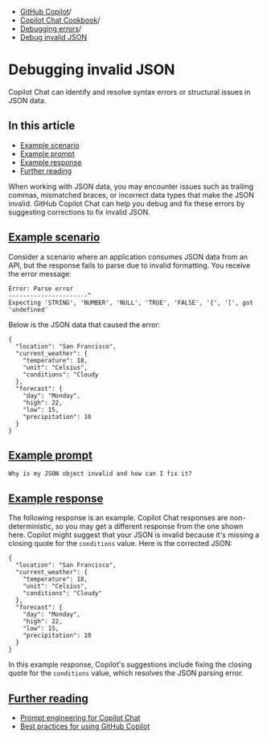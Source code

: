   * [GitHub Copilot](https://docs.github.com/en/copilot "GitHub Copilot")/
  * [Copilot Chat Cookbook](https://docs.github.com/en/copilot/copilot-chat-cookbook "Copilot Chat Cookbook")/
  * [Debugging errors](https://docs.github.com/en/copilot/copilot-chat-cookbook/debugging-errors "Debugging errors")/
  * [Debug invalid JSON](https://docs.github.com/en/copilot/copilot-chat-cookbook/debugging-errors/debugging-invalid-json "Debug invalid JSON")


# Debugging invalid JSON
Copilot Chat can identify and resolve syntax errors or structural issues in JSON data.
## In this article
  * [Example scenario](https://docs.github.com/en/copilot/copilot-chat-cookbook/debugging-errors/debugging-invalid-json#example-scenario)
  * [Example prompt](https://docs.github.com/en/copilot/copilot-chat-cookbook/debugging-errors/debugging-invalid-json#example-prompt)
  * [Example response](https://docs.github.com/en/copilot/copilot-chat-cookbook/debugging-errors/debugging-invalid-json#example-response)
  * [Further reading](https://docs.github.com/en/copilot/copilot-chat-cookbook/debugging-errors/debugging-invalid-json#further-reading)


When working with JSON data, you may encounter issues such as trailing commas, mismatched braces, or incorrect data types that make the JSON invalid. GitHub Copilot Chat can help you debug and fix these errors by suggesting corrections to fix invalid JSON.
## [Example scenario](https://docs.github.com/en/copilot/copilot-chat-cookbook/debugging-errors/debugging-invalid-json#example-scenario)
Consider a scenario where an application consumes JSON data from an API, but the response fails to parse due to invalid formatting. You receive the error message:
```
Error: Parse error
----------------------^
Expecting 'STRING', 'NUMBER', 'NULL', 'TRUE', 'FALSE', '{', '[', got 'undefined'

```

Below is the JSON data that caused the error:
```
{
  "location": "San Francisco",
  "current_weather": {
    "temperature": 18,
    "unit": "Celsius",
    "conditions": "Cloudy
  },
  "forecast": {
    "day": "Monday",
    "high": 22,
    "low": 15,
    "precipitation": 10
  }
}

```

## [Example prompt](https://docs.github.com/en/copilot/copilot-chat-cookbook/debugging-errors/debugging-invalid-json#example-prompt)
`Why is my JSON object invalid and how can I fix it?`
## [Example response](https://docs.github.com/en/copilot/copilot-chat-cookbook/debugging-errors/debugging-invalid-json#example-response)
The following response is an example. Copilot Chat responses are non-deterministic, so you may get a different response from the one shown here.
Copilot might suggest that your JSON is invalid because it's missing a closing quote for the `conditions` value. Here is the corrected JSON:
```
{
  "location": "San Francisco",
  "current_weather": {
    "temperature": 18,
    "unit": "Celsius",
    "conditions": "Cloudy"
  },
  "forecast": {
    "day": "Monday",
    "high": 22,
    "low": 15,
    "precipitation": 10
  }
}

```

In this example response, Copilot's suggestions include fixing the closing quote for the `conditions` value, which resolves the JSON parsing error.
## [Further reading](https://docs.github.com/en/copilot/copilot-chat-cookbook/debugging-errors/debugging-invalid-json#further-reading)
  * [Prompt engineering for Copilot Chat](https://docs.github.com/en/copilot/using-github-copilot/prompt-engineering-for-github-copilot)
  * [Best practices for using GitHub Copilot](https://docs.github.com/en/copilot/using-github-copilot/best-practices-for-using-github-copilot)


